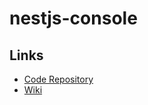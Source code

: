 # nestjs-console

## Links

- [Code Repository](https://github.com/Pop-Code/nestjs-console)
- [Wiki](https://github.com/Pop-Code/nestjs-console/wiki)

